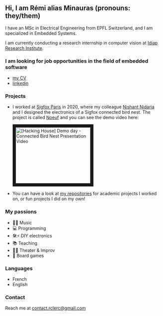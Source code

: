 ## Hi, I am Rémi alias Minauras (pronouns: they/them)

I have an MSc in Electrical Engineering from EPFL Switzerland, and I am specialized in Embedded Systems.

I am currently conducting a research internship in computer vision at [Idiap Research Institute](https://www.idiap.ch/en/scientific-research/computational-bioimaging).

### I am looking for job opportunities in the field of embedded software
* [my CV](https://github.com/Minauras/Minauras/blob/master/CV_clerc.pdf)
* [linkedin](https://www.linkedin.com/in/remiclerc/)

### Projects
* I worked at [Sigfox Paris](https://www.sigfox.com/en) in 2020, where my colleague [Nishant Nidaria](https://www.linkedin.com/in/nishantnidaria/) and I designed the electronics of a Sigfox connected bird nest. The project is called [Noeuf](https://noeuf.ml/) and you can see the demo video here:

   <a href="http://www.youtube.com/watch?feature=player_embedded&v=zEdp13xUdek
" target="_blank"><img src="http://img.youtube.com/vi/zEdp13xUdek/0.jpg" 
alt="[Hacking House] Demo day - Connected Bird Nest Presentation Video" width="240" height="180" border="10" /></a>
* You can have a look at [my repositories](https://github.com/Minauras?tab=repositories) for academic projects I worked on, or fun projects I did on my own!

### My passions
* 🎸🎹 Music
* 💻 Programming
* 🛠⚡ DIY electronics
* 📚 Teaching
* 🕺💃 Theater & Improv
* 🎲 Board games

### Languages
* French
* English

### Contact
Reach me at contact.rclerc@gmail.com
